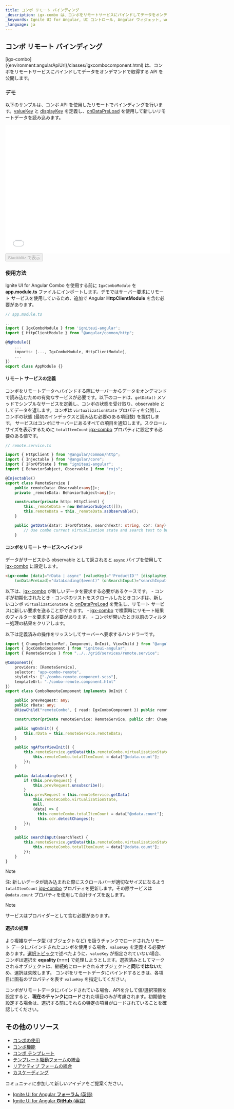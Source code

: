 ```yaml
---
title: コンボ リモート バインディング
_description: igx-combo は、コンボをリモートサービスにバインドしてデータをオンデマンドで取得する API を公開します。
_keywords: Ignite UI for Angular, UI コントロール, Angular ウィジェット, web ウィジェット, UI ウィジェット, Angular, ネイティブ Angular コンポーネント スイート, ネイティブ Angular コントロール, ネイティブ Angular コンポーネント ライブラリ, Angular Combo コンポーネント, Angular Combo コントロール, Angular Combo リモート バインディング
_language: ja
---
```


## コンボ リモート バインディング
<p class="highlight">
[igx-combo]({environment:angularApiUrl}/classes/igxcombocomponent.html) は、コンボをリモートサービスにバインドしてデータをオンデマンドで取得する API を公開します。
</p>
<div class="divider"></div>

### デモ
以下のサンプルは、コンボ API を使用したリモートでバインディングを行います。[valueKey]({environment:angularApiUrl}/classes/igxcombocomponent.html#valuekey) と [displayKey]({environment:angularApiUrl}/classes/igxcombocomponent.html#displaykey) を定義し、[onDataPreLoad]({environment:angularApiUrl}/classes/igxcombocomponent.html#ondatapreload) を使用して新しいリモートデータを読み込みます。
<div class="sample-container loading" style="height: 400px;">
    <iframe id="combo-remote-sample" frameborder="0" seamless width="700px" height="100%" src="{environment:demosBaseUrl}/lists/combo-remote" onload="onSampleIframeContentLoaded(this);"></iframe>
</div>
<div>
    <button data-localize="stackblitz" disabled class="stackblitz-btn" data-iframe-id="combo-remote-sample" data-demos-base-url="{environment:demosBaseUrl}">Stackblitz で表示</button>
</div>

### 使用方法
Ignite UI for Angular Combo を使用する前に `IgxComboModule` を **app.module.ts** ファイルにインポートします。デモではサーバー要求にリモート サービスを使用しているため、追加で Angular **HttpClientModule** を含む必要があります。

```typescript
// app.module.ts

...
import { IgxComboModule } from 'igniteui-angular';
import { HttpClientModule } from "@angular/common/http";

@NgModule({
    ...
    imports: [..., IgxComboModule, HttpClientModule],
    ...
})
export class AppModule {}
```

#### リモート サービスの定義

コンボをリモートデータへバインドする際にサーバーからデータをオンデマンドで読み込むための有効なサービスが必要です。以下のコードは、`getData()` メソッドでシンプルなサービスを定義し、コンボの状態を受け取り、observable としてデータを返します。コンボは `virtualizationState` プロパティを公開し、コンボの状態 (最初のインデックスと読み込む必要のある項目数) を提供します。
サービスはコンボにサーバーにあるすべての項目を通知します。スクロールサイズを表示するために `totalItemCount` [igx-combo]({environment:angularApiUrl}/classes/igxcombocomponent.html) プロパティに設定する必要のある値です。

```typescript
// remote.service.ts

import { HttpClient } from "@angular/common/http";
import { Injectable } from "@angular/core";
import { IForOfState } from "igniteui-angular";
import { BehaviorSubject, Observable } from "rxjs";

@Injectable()
export class RemoteService {
    public remoteData: Observable<any[]>;
    private _remoteData: BehaviorSubject<any[]>;

    constructor(private http: HttpClient) {
        this._remoteData = new BehaviorSubject([]);
        this.remoteData = this._remoteData.asObservable();
    }

    public getData(data?: IForOfState, searchText?: string, cb?: (any) => void): any {
        // Use combo current virtualization state and search text to build URL and request the new data.
    }
```

#### コンボをリモート サービスへバインド

データがサービスから observable として返されると [`async`](https://angular.io/api/common/AsyncPipe) パイプを使用して [igx-combo]({environment:angularApiUrl}/classes/igxcombocomponent.html) に設定します。

```html
<igx-combo [data]="rData | async" [valueKey]="'ProductID'" [displayKey]="'ProductName'" 
    (onDataPreLoad)="dataLoading($event)" (onSearchInput)="searchInput($event)" (onOpening)="searchInput('')"></igx-combo>
```
以下は、[igx-combo]({environment:angularApiUrl}/classes/igxcombocomponent.html) が新しいデータを要求する必要があるケースです。
    - コンボが初期化されたとき
    - コンボのリストをスクロールしたときコンボは、新しいコンボ `virtualizationState` と [onDataPreLoad]({environment:angularApiUrl}/classes/igxcombocomponent.html#ondatapreload) を発生し、リモート サービスに新しい要求を送ることができます。
    - [igx-combo]({environment:angularApiUrl}/classes/igxcombocomponent.html) で検索時にリモート結果のフィルターを要求する必要があります。
    - コンボが開いたとき以前のフィルター処理の結果をクリアします。

以下は定義済みの操作をリッスンしてサーバーへ要求するハンドラーです。

```typescript
import { ChangeDetectorRef, Component, OnInit, ViewChild } from "@angular/core";
import { IgxComboComponent } from "igniteui-angular";
import { RemoteService } from "../../grid/services/remote.service";

@Component({
    providers: [RemoteService],
    selector: "app-combo-remote",
    styleUrls: ["./combo-remote.component.scss"],
    templateUrl: "./combo-remote.component.html"
})
export class ComboRemoteComponent implements OnInit {

    public prevRequest: any;
    public rData: any;
    @ViewChild("remoteCombo", { read: IgxComboComponent }) public remoteCombo: IgxComboComponent;

    constructor(private remoteService: RemoteService, public cdr: ChangeDetectorRef) { }

    public ngOnInit() {
        this.rData = this.remoteService.remoteData;
    }

    public ngAfterViewInit() {
        this.remoteService.getData(this.remoteCombo.virtualizationState, null, (data) => {
            this.remoteCombo.totalItemCount = data["@odata.count"];
        });
    }

    public dataLoading(evt) {
        if (this.prevRequest) {
            this.prevRequest.unsubscribe();
        }
        this.prevRequest = this.remoteService.getData(
            this.remoteCombo.virtualizationState,
            null,
            (data) => {
              this.remoteCombo.totalItemCount = data["@odata.count"];
              this.cdr.detectChanges();
        });
    }

    public searchInput(searchText) {
        this.remoteService.getData(this.remoteCombo.virtualizationState, searchText, (data) => {
            this.remoteCombo.totalItemCount = data["@odata.count"];
        });
    }
}
```

> [!Note]
> 注: 新しいデータが読み込まれた際にスクロールバーが適切なサイズになるよう `totalItemCount` [igx-combo]({environment:angularApiUrl}/classes/igxcombocomponent.html) プロパティを更新します。その際サービスは `@odata.count` プロパティを使用して合計サイズを返します。

> [!Note]
> サービスはプロバイダーとして含む必要があります。

#### 選択の処理
より複雑なデータ型 (オブジェクトなど) を扱うチャンクでロードされたリモート データにバインドされたコンボを使用する場合、`valueKey` を定義する必要があります。[選択トピック](combo.md#選択)で述べたように、`valueKey` が指定されていない場合、コンボは選択を **equality (===)** で処理しようとします。選択済みとしてマークされるオブジェクトは、継続的にロードされるオブジェクトと**同じではない**ため、選択は失敗します。
コンボをリモートデータにバインドするときは、各項目に固有のプロパティを表す `valueKey` を指定してください。

コンボがリモートデータにバインドされている場合、APIを介して値/選択項目を設定すると、**現在のチャンクにロード**された項目のみが考慮されます。初期値を設定する場合は、選択する前にそれらの特定の項目がロードされていることを確認してください。

## その他のリソース
<div class="divider--half"></div>

* [コンボの使用](combo.md)
* [コンボ機能](combo_features.md)
* [コンボ テンプレート](combo_templates.md)
* [テンプレート駆動フォームの統合](input_group.md)
* [リアクティブ フォームの統合](input_group_reactive_forms.md)
* [カスケーディング](combo_cascading.md)

コミュニティに参加して新しいアイデアをご提案ください。

* [Ignite UI for Angular **フォーラム** (英語)](https://www.infragistics.com/community/forums/f/ignite-ui-for-angular)
* [Ignite UI for Angular **GitHub** (英語)](https://github.com/IgniteUI/igniteui-angular)
